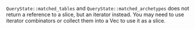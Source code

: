 
`QueryState::matched_tables` and `QueryState::matched_archetypes` does not return a reference to a slice, but an iterator instead. You may need to use iterator combinators or collect them into a Vec to use it as a slice.
